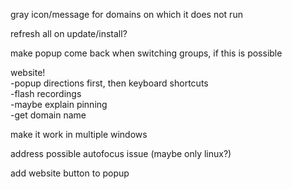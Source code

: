 gray icon/message for domains on which it does not run <br>

refresh all on update/install?<br>

make popup come back when switching groups, if this is possible<br>

website!<br>
-popup directions first, then keyboard shortcuts<br>
-flash recordings<br>
-maybe explain pinning<br>
-get domain name<br>

make it work in multiple windows<br>

address possible autofocus issue (maybe only linux?)<br>

add website button to popup<br>